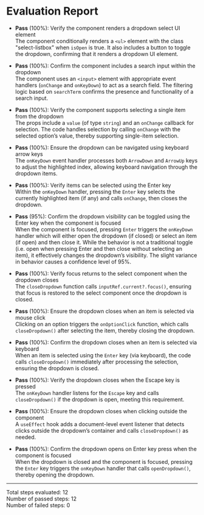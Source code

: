 # Evaluation Report

- **Pass** (100%): Verify the component renders a dropdown select UI element  
  The component conditionally renders a <code>&lt;ul&gt;</code> element with the class "select-listbox" when <code>isOpen</code> is true. It also includes a button to toggle the dropdown, confirming that it renders a dropdown UI element.

- **Pass** (100%): Confirm the component includes a search input within the dropdown  
  The component uses an <code>&lt;input&gt;</code> element with appropriate event handlers (<code>onChange</code> and <code>onKeyDown</code>) to act as a search field. The filtering logic based on <code>searchTerm</code> confirms the presence and functionality of a search input.

- **Pass** (100%): Verify the component supports selecting a single item from the dropdown  
  The props include a <code>value</code> (of type <code>string</code>) and an <code>onChange</code> callback for selection. The code handles selection by calling <code>onChange</code> with the selected option’s value, thereby supporting single-item selection.

- **Pass** (100%): Ensure the dropdown can be navigated using keyboard arrow keys  
  The <code>onKeyDown</code> event handler processes both <code>ArrowDown</code> and <code>ArrowUp</code> keys to adjust the highlighted index, allowing keyboard navigation through the dropdown items.

- **Pass** (100%): Verify items can be selected using the Enter key  
  Within the <code>onKeyDown</code> handler, pressing the <code>Enter</code> key selects the currently highlighted item (if any) and calls <code>onChange</code>, then closes the dropdown.

- **Pass** (95%): Confirm the dropdown visibility can be toggled using the Enter key when the component is focused  
  When the component is focused, pressing <code>Enter</code> triggers the <code>onKeyDown</code> handler which will either open the dropdown (if closed) or select an item (if open) and then close it. While the behavior is not a traditional toggle (i.e. open when pressing Enter and then close without selecting an item), it effectively changes the dropdown’s visibility. The slight variance in behavior causes a confidence level of 95%.

- **Pass** (100%): Verify focus returns to the select component when the dropdown closes  
  The <code>closeDropdown</code> function calls <code>inputRef.current?.focus()</code>, ensuring that focus is restored to the select component once the dropdown is closed.

- **Pass** (100%): Ensure the dropdown closes when an item is selected via mouse click  
  Clicking on an option triggers the <code>onOptionClick</code> function, which calls <code>closeDropdown()</code> after selecting the item, thereby closing the dropdown.

- **Pass** (100%): Confirm the dropdown closes when an item is selected via keyboard  
  When an item is selected using the <code>Enter</code> key (via keyboard), the code calls <code>closeDropdown()</code> immediately after processing the selection, ensuring the dropdown is closed.

- **Pass** (100%): Verify the dropdown closes when the Escape key is pressed  
  The <code>onKeyDown</code> handler listens for the <code>Escape</code> key and calls <code>closeDropdown()</code> if the dropdown is open, meeting this requirement.

- **Pass** (100%): Ensure the dropdown closes when clicking outside the component  
  A <code>useEffect</code> hook adds a document-level event listener that detects clicks outside the dropdown’s container and calls <code>closeDropdown()</code> as needed.

- **Pass** (100%): Confirm the dropdown opens on Enter key press when the component is focused  
  When the dropdown is closed and the component is focused, pressing the <code>Enter</code> key triggers the <code>onKeyDown</code> handler that calls <code>openDropdown()</code>, thereby opening the dropdown.

---

Total steps evaluated: 12  
Number of passed steps: 12  
Number of failed steps: 0